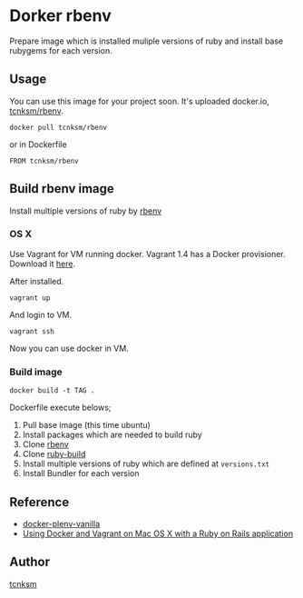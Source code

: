 # Dorker rbenv

Prepare image which is installed muliple versions of ruby and install base rubygems for each version.

## Usage

You can use this image for your project soon. It's uploaded docker.io, [tcnksm/rbenv](https://index.docker.io/u/tcnksm/rbenv/).

```
docker pull tcnksm/rbenv
```

or in Dockerfile

```
FROM tcnksm/rbenv
```

## Build rbenv image

Install multiple versions of ruby by [rbenv](https://github.com/sstephenson/rbenv)

### OS X

Use Vagrant for VM running docker. Vagrant 1.4 has a Docker provisioner.
Download it [here](http://www.vagrantup.com/downloads.html).

After installed.

```
vagrant up
```

And login to VM.

```
vagrant ssh
```

Now you can use docker in VM.

### Build image

```
docker build -t TAG .
```

Dockerfile execute belows;

1. Pull base image (this time ubuntu)
1. Install packages which are needed to build ruby
1. Clone [rbenv](https://github.com/sstephenson/rbenv)
1. Clone [ruby-build](https://github.com/sstephenson/ruby-build)
1. Install multiple versions of ruby which are defined at `versions.txt`
1. Install Bundler for each version

## Reference

- [docker-plenv-vanilla](https://github.com/miyagawa/docker-plenv-vanilla)
- [Using Docker and Vagrant on Mac OS X with a Ruby on Rails application](http://blog.powpark.com/2013/11/11/using-docker-and-vagrant-on-mac-osx-for-a-ruby-on-rails-app/)

## Author

[tcnksm](https://twitter.com/deeeet)
